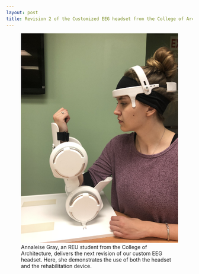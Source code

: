 ```yaml
---
layout: post
title: Revision 2 of the Customized EEG headset from the College of Architecture
---
```

<figure class="post">
<img src="/photos/headset.jpeg">
<figcaption>Annaleise Gray, an REU student from the College of Architecture, delivers the next revision of our custom EEG headset. Here, she demonstrates the use of both the headset and the rehabilitation device.
</figcaption></figure>
